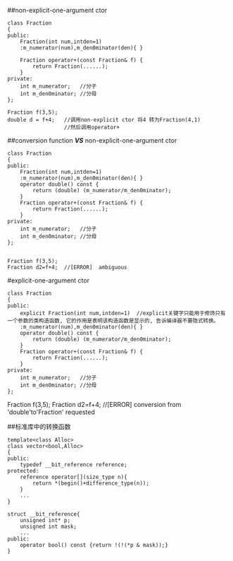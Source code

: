 ##non-explicit-one-argument ctor

```
class Fraction
{
public:
    Fraction(int num,intden=1)
    :m_numerator(num),m_den0minator(den){ }
    
    Fraction operator+(const Fraction& f) {
        return Fraction(......);
    }
private:
    int m_numerator;   //分子
    int m_den0minator; //分母
};
```

```
Fraction f(3,5);
double d = f+4;   //调用non-explicit ctor 将4 转为Fraction(4,1)
                  //然后调用operator+
```


##conversion function ***VS*** non-explicit-one-argument ctor
```
class Fraction
{
public:
    Fraction(int num,intden=1)
    :m_numerator(num),m_den0minator(den){ }
    operator double() const {
        return (double) (m_numerator/m_den0minator);
    }
    Fraction operator+(const Fraction& f) {
        return Fraction(......);
    }
private:
    int m_numerator;   //分子
    int m_den0minator; //分母
};


Fraction f(3,5);
Fraction d2=f+4;  //[ERROR]  ambiguous
```

#explicit-one-argument ctor
```
class Fraction
{
public:
    explicit Fraction(int num,intden=1)  //explicit关键字只能用于修饰只有一个参数的类构造函数, 它的作用是表明该构造函数是显示的, 告诉编译器不要隐式转换。
    :m_numerator(num),m_den0minator(den){ }
    operator double() const {
        return (double) (m_numerator/m_den0minator);
    }
    Fraction operator+(const Fraction& f) {
        return Fraction(......);
    }
private:
    int m_numerator;   //分子
    int m_den0minator; //分母
};
```


Fraction f(3,5);
Fraction d2=f+4;  //[ERROR] conversion from 'double'to'Fraction' requested

##标准库中的转换函数
```
template<class Alloc>
class vector<bool,Alloc>
{
public:
    typedef __bit_reference reference;
protected:
    reference operator[](size_type n){
        return *(begin()+difference_type(n));
    }
    ...
}
```
```
struct __bit_reference{
    unsigned int* p;
    unsigned int mask;
    ...
public:
    operator bool() const {return !(!(*p & mask));}
}
```